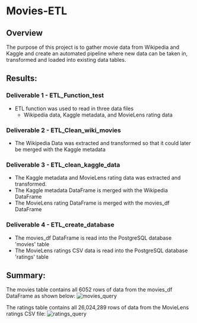 # Movies-ETL

## Overview
The purpose of this project is to gather movie data from Wikipedia and Kaggle and create an automated pipeline where new data can be taken in, transformed and loaded into existing data tables.  

## Results: 
### Deliverable 1 - ETL_Function_test 
- ETL function was used to read in three data files 
  - Wikipedia data, Kaggle metadata, and MovieLens rating data

### Deliverable 2 - ETL_Clean_wiki_movies 
- The Wikipedia Data was extracted and transformed so that it could later be merged with the Kaggle metadata

### Deliverable 3 - ETL_clean_kaggle_data
- The Kaggle metadata and MovieLens rating data was extracted and transformed.
- The Kaggle metadata DataFrame is merged with the Wikipedia DataFrame 
- The MovieLens rating DataFrame is merged with the movies_df DataFrame

### Deliverable 4 - ETL_create_database
- The movies_df DataFrame is read into the PostgreSQL database 'movies' table
- The MovieLens ratings CSV data is read into the PostgreSQL database 'ratings' table

## Summary: 
The movies table contains all 6052 rows of data from the movies_df DataFrame as shown below: 
![movies_query](https://user-images.githubusercontent.com/103215123/174481588-97555c20-8ec9-42ec-a034-85fb35105992.png)

The ratings table contains all 26,024,289 rows of data from the MovieLens ratings CSV file: 
![ratings_query](https://user-images.githubusercontent.com/103215123/174481631-b4c7e1ae-b7f6-4870-a950-7aa4b2321cce.png)



